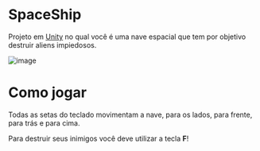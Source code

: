 # SpaceShip
Projeto em [Unity](https://unity.com/) no qual você é uma nave espacial que tem por objetivo destruir aliens impiedosos.

![image](https://user-images.githubusercontent.com/43918764/116176269-44b0e800-a6e8-11eb-8e87-aed6ead21ac8.png)

# Como jogar
Todas as setas do teclado movimentam a nave, para os lados, para frente, para trás e para cima.

Para destruir seus inimigos você deve utilizar a tecla __F__!

